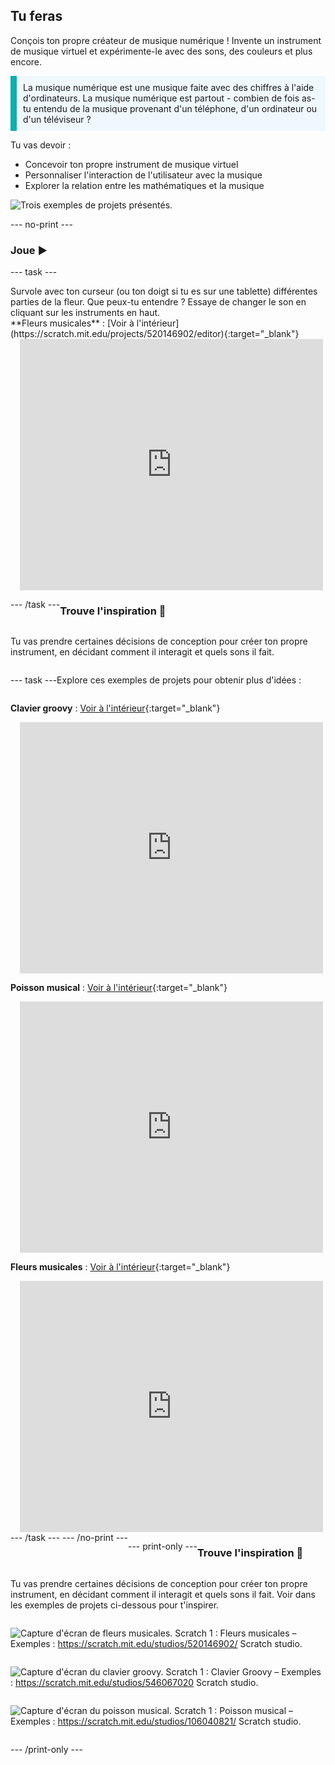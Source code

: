 ## Tu feras

Conçois ton propre créateur de musique numérique ! Invente un instrument de musique virtuel et expérimente-le avec des sons, des couleurs et plus encore.

<p style="border-left: solid; border-width:10px; border-color: #0faeb0; background-color: aliceblue; padding: 10px;">
La musique numérique est une musique faite avec des chiffres à l'aide d'ordinateurs. La musique numérique est partout - combien de fois as-tu entendu de la musique provenant d'un téléphone, d'un ordinateur ou d'un téléviseur ?
</p>

Tu vas devoir :
+ Concevoir ton propre instrument de musique virtuel
+ Personnaliser l'interaction de l'utilisateur avec la musique
+ Explorer la relation entre les mathématiques et la musique

![Trois exemples de projets présentés.](images/musical-showcase.png)

--- no-print ---

### Joue ▶️

--- task ---

<div style="display: flex; flex-wrap: wrap">
<div style="flex-basis: 175px; flex-grow: 1">  
Survole avec ton curseur (ou ton doigt si tu es sur une tablette) différentes parties de la fleur. Que peux-tu entendre ? Essaye de changer le son en cliquant sur les instruments en haut.

</div>
<div>
**Fleurs musicales** : [Voir à l'intérieur](https://scratch.mit.edu/projects/520146902/editor){:target="_blank"}
<div class="scratch-preview" style="margin-left: 15px;">
  <iframe allowtransparency="true" width="485" height="402" src="https://scratch.mit.edu/projects/embed/520146902/?autostart=false" frameborder="0"></iframe>
</div>

</div>

--- /task ---

### Trouve l'inspiration 💭

Tu vas prendre certaines décisions de conception pour créer ton propre instrument, en décidant comment il interagit et quels sons il fait.

--- task ---

Explore ces exemples de projets pour obtenir plus d'idées :

**Clavier groovy** : [Voir à l'intérieur](https://scratch.mit.edu/projects/546067020/editor){:target="_blank"}
<div class="scratch-preview" style="margin-left: 15px;">
  <iframe allowtransparency="true" width="485" height="402" src="https://scratch.mit.edu/projects/embed/546067020/?autostart=false" frameborder="0"></iframe>
</div>

**Poisson musical** : [Voir à l'intérieur](https://scratch.mit.edu/projects/106040821/editor){:target="_blank"}
<div class="scratch-preview" style="margin-left: 15px;">
  <iframe allowtransparency="true" width="485" height="402" src="https://scratch.mit.edu/projects/embed/106040821/?autostart=false" frameborder="0"></iframe>
</div>

**Fleurs musicales** : [Voir à l'intérieur](https://scratch.mit.edu/projects/520146902/editor){:target="_blank"}
<div class="scratch-preview" style="margin-left: 15px;">
  <iframe allowtransparency="true" width="485" height="402" src="https://scratch.mit.edu/projects/embed/520146902/?autostart=false" frameborder="0"></iframe>
</div>
--- /task --- --- /no-print ---

--- print-only ---

### Trouve l'inspiration 💭

Tu vas prendre certaines décisions de conception pour créer ton propre instrument, en décidant comment il interagit et quels sons il fait. Voir dans les exemples de projets ci-dessous pour t'inspirer.

![Capture d'écran de fleurs musicales.](images/musical-flowers.png) Scratch 1 : Fleurs musicales – Exemples : https://scratch.mit.edu/studios/520146902/ Scratch studio.

![Capture d'écran du clavier groovy.](images/groovy-keyboard.png) Scratch 1 : Clavier Groovy – Exemples : https://scratch.mit.edu/studios/546067020 Scratch studio.

![Capture d'écran du poisson musical.](images/musical-fish.png) Scratch 1 : Poisson musical – Exemples : https://scratch.mit.edu/studios/106040821/ Scratch studio.


--- /print-only ---
